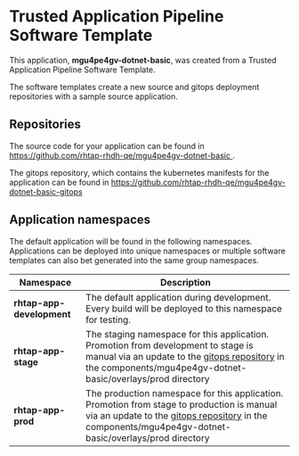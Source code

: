 # Trusted Application Pipeline Software Template

This application, **mgu4pe4gv-dotnet-basic**, was created from a Trusted Application Pipeline Software Template.

The software templates create a new source and gitops deployment repositories with a sample source application. 

## Repositories

The source code for your application can be found in [https://github.com/rhtap-rhdh-qe/mgu4pe4gv-dotnet-basic ](https://github.com/rhtap-rhdh-qe/mgu4pe4gv-dotnet-basic ).
 
The gitops repository, which contains the kubernetes manifests for the application can be found in 
[https://github.com/rhtap-rhdh-qe/mgu4pe4gv-dotnet-basic-gitops ](https://github.com/rhtap-rhdh-qe/mgu4pe4gv-dotnet-basic-gitops ) 

## Application namespaces 

The default application will be found in the following namespaces. Applications can be deployed into unique namespaces or multiple software templates can also bet generated into the same group namespaces.  

|  Namespace   |  Description   |  
| -------- | -------- |   
| **rhtap-app-development** | The default application during development. Every build will be deployed to this namespace for testing. | 
| **rhtap-app-stage** | The staging namespace for this application. Promotion from development to stage is manual via an update to the [gitops repository](https://github.com/rhtap-rhdh-qe/mgu4pe4gv-dotnet-basic-gitops ) in the components/mgu4pe4gv-dotnet-basic/overlays/prod directory |  
| **rhtap-app-prod** | The production namespace for this application. Promotion from stage to production is manual via an update to the [gitops repository](https://github.com/rhtap-rhdh-qe/mgu4pe4gv-dotnet-basic-gitops ) in the components/mgu4pe4gv-dotnet-basic/overlays/prod directory | 